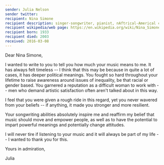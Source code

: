 ```yaml
---
sender: Julia Nelson
sender twitter: 
recipient: Nina Simone
recipient description: singer-songwriter, pianist, nAftrical-Americal civil rights activist
recipient wikipedia/web page: https://en.wikipedia.org/wiki/Nina_Simone
recipient born: 1933
recipient died: 2003
received: 2016-03-08
---
```


Dear Nina Simone, 

I wanted to write to you to tell you how much your music means to me. It has always felt timeless -- I think that this may be because in quite a lot of cases, it has deeper political meanings. You fought so hard throughout your lifetime to raise awareness around issues of inequality, be that racial or gender based. You garnered a reputation as a difficult woman to work with -- men who demand artistic satisfaction often aren't talked about in this way. 

I feel that you were given a rough ride in this regard, yet you never wavered from your beliefs -- if anything, it made you stronger and more resilient. 

Your songwriting abilities absolutely inspire me and reaffirm my belief that music should move and empower people, as well as to have the potential to impart powerful meanings and potentially change attitudes.

I will never tire if listening to your music and it will always be part of my life -- I wanted to thank you for this. 

Yours in admiration, 

Julia